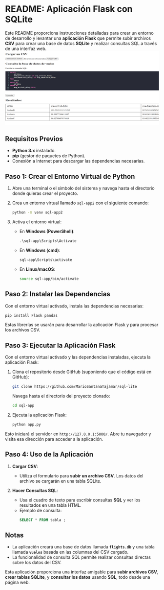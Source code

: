 # README: Aplicación Flask con SQLite

Este README proporciona instrucciones detalladas para crear un entorno de desarrollo y levantar una **aplicación Flask** que permite subir archivos **CSV** para crear una base de datos **SQLite** y realizar consultas SQL a través de una interfaz web.
![alt text]({42B00AC1-021F-4D5F-9CB0-CBB6276073F1}.png)
## Requisitos Previos
- **Python 3.x** instalado.
- **pip** (gestor de paquetes de Python).
- Conexión a Internet para descargar las dependencias necesarias.

## Paso 1: Crear el Entorno Virtual de Python
1. Abre una terminal o el símbolo del sistema y navega hasta el directorio donde quieras crear el proyecto.
2. Crea un entorno virtual llamado `sql-app2` con el siguiente comando:
   ```bash
   python -m venv sql-app2
   ```

3. Activa el entorno virtual:
   - En **Windows (PowerShell)**:
     ```powershell
     .\sql-app\Scripts\Activate
     ```
   - En **Windows (cmd)**:
     ```cmd
     sql-app\Scripts\activate
     ```
   - En **Linux/macOS**:
     ```bash
     source sql-app/bin/activate
     ```

## Paso 2: Instalar las Dependencias
Con el entorno virtual activado, instala las dependencias necesarias:
```bash
pip install Flask pandas
```

Estas librerías se usarán para desarrollar la aplicación Flask y para procesar los archivos CSV.

## Paso 3: Ejecutar la Aplicación Flask
Con el entorno virtual activado y las dependencias instaladas, ejecuta la aplicación Flask:

1. Clona el repositorio desde GitHub (suponiendo que el código está en GitHub):
   ```bash
   git clone https://github.com/MarioSantanaTajamar/sql-lite
   ```
   Navega hasta el directorio del proyecto clonado:
   ```bash
   cd sql-app
   ```

2. Ejecuta la aplicación Flask:
   ```bash
   python app.py
   ```

Esto iniciará el servidor en `http://127.0.0.1:5000/`. Abre tu navegador y visita esa dirección para acceder a la aplicación.

## Paso 4: Uso de la Aplicación
1. **Cargar CSV**:
   - Utiliza el formulario para **subir un archivo CSV**. Los datos del archivo se cargarán en una tabla SQLite.
  
2. **Hacer Consultas SQL**:
   - Usa el cuadro de texto para escribir consultas **SQL** y ver los resultados en una tabla HTML.
   - Ejemplo de consulta:
     ```sql
     SELECT * FROM tabla ;
     ```

## Notas
- La aplicación creará una base de datos llamada **`flights.db`** y una tabla llamada **`vuelos`** basada en las columnas del CSV cargado.
- La funcionalidad de consulta SQL permite realizar consultas directas sobre los datos del CSV.

Esta aplicación proporciona una interfaz amigable para **subir archivos CSV**, **crear tablas SQLite**, y **consultar los datos** usando **SQL**, todo desde una página web.

